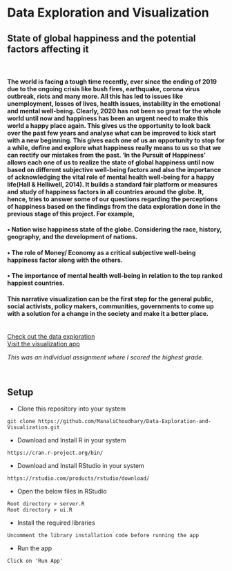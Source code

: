# Data Exploration and Visualization
## State of global happiness and the potential factors affecting it
<br>

#### The world is facing a tough time recently, ever since the ending of 2019 due to the ongoing crisis like bush fires, earthquake, corona virus outbreak, riots and many more. All this has led to issues like unemployment, losses of lives, health issues, instability in the emotional and mental well-being. Clearly, 2020 has not been so great for the whole world until now and happiness has been an urgent need to make this world a happy place again. This gives us the opportunity to look back over the past few years and analyse what can be improved to kick start with a new beginning. This gives each one of us an opportunity to stop for a while, define and explore what happiness really means to us so that we can rectify our mistakes from the past. ‘In the Pursuit of Happiness’ allows each one of us to realize the state of global happiness until now based on different subjective well-being factors and also the importance of acknowledging the vital role of mental health well-being for a happy life(Hall & Helliwell, 2014). It builds a standard fair platform or measures and study of happiness factors in all countries around the globe. It, hence, tries to answer some of our questions regarding the perceptions of happiness based on the findings from the data exploration done in the previous stage of this project. For example,
#### • Nation wise happiness state of the globe. Considering the race, history, geography, and the development of nations.
#### • The role of Money/ Economy as a critical subjective well-being happiness factor along with the others.
#### • The importance of mental health well-being in relation to the top ranked happiest countries.
#### This narrative visualization can be the first step for the general public, social activists, policy makers, communities, governments to come up with a solution for a change in the society and make it a better place.<br><br>

[Check out the data exploration](https://github.com/ManaliChoudhary/Data-Exploration-and-Visualization/blob/main/Reports/Exploration_Report.pdf)<br>
[Visit the visualization app](https://manali.shinyapps.io/InthePursuitofHappiness/)

<i>This was an individual assignment where I scored the highest grade.</i>

<br>

## Setup

* Clone this repository into your system
```
git clone https://github.com/ManaliChoudhary/Data-Exploration-and-Visualization.git
```
* Download and Install R in your system
```
https://cran.r-project.org/bin/
```
* Download and Install RStudio in your system
```
https://rstudio.com/products/rstudio/download/
```
* Open the below files in RStudio
```
Root directory > server.R
Root directory > ui.R
```
* Install the required libraries
```
Uncomment the library installation code before running the app
```
* Run the app
```
Click on 'Run App'
```
